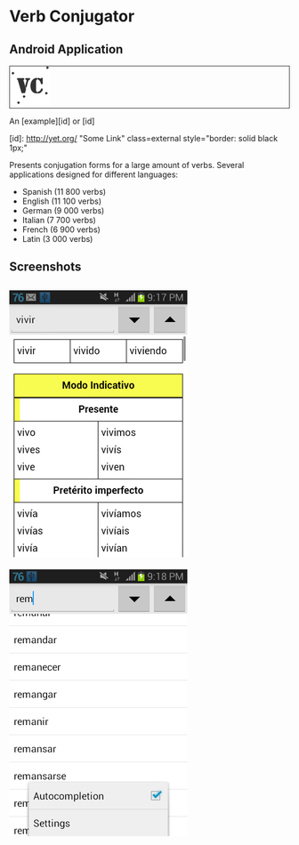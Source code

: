
# Verb Conjugator

## Android Application
<div class="div-custom1" style="border: 1px solid #333;">
  <img src="english/source/res/drawable-hdpi/icon_common.png" />
</div>

An [example][id] or [id]

  [id]: http://yet.org/ "Some Link" class=external style="border: solid black 1px;"

Presents conjugation forms for a large amount of verbs.
Several applications designed for different languages:

  - Spanish (11 800 verbs)
  - English (11 100 verbs)
  - German (9 000 verbs)
  - Italian (7 700 verbs)
  - French (6 900 verbs)
  - Latin (3 000 verbs)



## Screenshots

![img1](spanish/source/img/img1.png)
---
![img2](spanish/source/img/img2.png)
